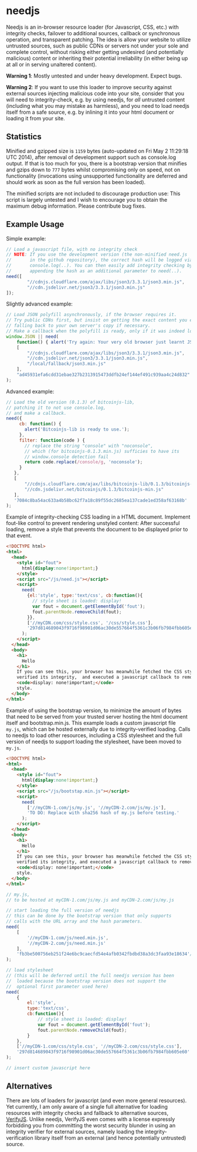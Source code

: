 needjs
======

Needjs is an in-browser resource loader (for Javascript, CSS, etc.)
with integrity checks, failover to additional sources, callback or
synchronous operation, and transparent patching. The idea is allow
your website to utilize untrusted sources, such as public CDNs or
servers not under your sole and complete control, without risking
either getting undesired (and potentially malicious) content or
inheriting their potential irreliability (in either being up at all or
in serving unaltered content).

<b>Warning 1</b>: Mostly untested and under heavy development. Expect
bugs.

<b>Warning 2</b>: If you want to use this loader to improve security
against external sources injecting malicious code into your site,
consider that you will need to integrity-check, e.g. by using needjs,
for _all_ untrusted content (including what you may mistake as
harmless), and you need to load needjs itself from a safe
source, e.g. by inlining it into your html document or loading it from
your site.

Statistics
----------

Minified and gzipped size is `1159` bytes (auto-updated on Fri May  2 11:29:18 UTC 2014), after removal of development support such as console.log output. If that is too much for you, there is a bootstrap version that minifies and gzips down to `777` bytes whilst compromising only on speed, not on functionality (invocations using unsupported functionality are deferred and should work as soon as the full version has been loaded).

The minified scripts are not included to discourage production use:
This script is largely untested and I wish to encourage you to obtain
the maximum debug information. Please contribute bug fixes.

Example Usage
-----

Simple example:
```javascript
// Load a javascript file, with no integrity check
// NOTE: If you use the development version (the non-minified need.js
//       in the github repository), the correct hash will be logged via
//       console.log(..). You can then easily add integrity checking by
//       appending the hash as an additional parameter to need(..).
need([
        "//cdnjs.cloudflare.com/ajax/libs/json3/3.3.1/json3.min.js",
        "//cdn.jsdelivr.net/json3/3.3.1/json3.min.js"
]);
```

Slightly advanced example:
```javascript
// Load JSON polyfill asynchronously, if the browser requires it.
// Try public CDNs first, but insist on getting the exact content you expect,
// falling back to your own server's copy if necessary.
// Make a callback when the polyfill is ready, only if it was indeed loaded.
window.JSON || need(
    function() { alert('Try again: Your very old browser just learnt JSON.') },
    [
        "//cdnjs.cloudflare.com/ajax/libs/json3/3.3.1/json3.min.js",
        "//cdn.jsdelivr.net/json3/3.3.1/json3.min.js",
        "/local/fallback/json3.min.js"
    ],
    "ad45931efa6cdd31ebae327b2313915473ddfb24ef144ef491c939aa4c24d832"
);
```

Advanced example:
```javascript
// Load the old version (0.1.3) of bitcoinjs-lib, 
// patching it to not use console.log,
// and make a callback.
need({
     cb: function() { 
       alert('Bitcoinjs-lib is ready to use.'); 
     },
     filter: function(code ) {
       // replace the string "console" with "noconsole",
       // which (for bitcoinjs-0.1.3.min.js) sufficies to have its
       // window.console detection fail
       return code.replace(/console/g, 'noconsole');
     }
   },
   [
       "//cdnjs.cloudflare.com/ajax/libs/bitcoinjs-lib/0.1.3/bitcoinjs-min.js",
       "//cdn.jsdelivr.net/bitcoinjs/0.1.3/bitcoinjs-min.js"
   ],
   '7084c8ba54ac633a4b58bc62f7a18c89f55dc2685ea137cade1ed358af63168b'
);
```

Example of integrity-checking CSS loading in a HTML document. Implement fout-like control to prevent rendering unstyled content: After successful loading, remove a style that prevents the document to be displayed prior to that event.
```html
<!DOCTYPE html>
<html>
  <head>
    <style id="fout">
      html{display:none!important;}
    </style>
    <script src="/js/need.js"></script>
    <script>
      need(
        {el:'style', type:'text/css', cb:function(){
          // style sheet is loaded: display!
          var fout = document.getElementById('fout');
          fout.parentNode.removeChild(fout);
        }},
        ['//myCDN.com/css/style.css', '/css/style.css'],
        '297d814689043f9716f98901d06ac30de557664f5361c3b06fb7984fbb605e60'
      );
    </script>
  </head>
  <body>
    <h1>
      Hello
    </h1>
    If you can see this, your browser has meanwhile fetched the CSS stylesheet,
    verified its integrity,  and executed a javascript callback to remove a
    <code>display: none!important;</code>
    style.
  </body>
</html>
```

Example of using the bootstrap version, to minimize the amount of
bytes that need to be served from your trusted server hosting the html
document itself and bootstrap.min.js. This example loads a custom
javascript file `my.js`, which can be hosted externally due to
integrity-verified loading. Calls to needjs to load other resources,
including a CSS stylesheet and the full version of needjs to support
loading the stylesheet, have been moved to `my.js`.
```html
<!DOCTYPE html>
<html>
  <head>
    <style id="fout">
      html{display:none!important;}
    </style>
    <script src="/js/bootstap.min.js"></script>
    <script>
      need(
        ['//myCDN-1.com/js/my.js', '//myCDN-2.com/js/my.js'],
        'TO DO: Replace with sha256 hash of my.js before testing.'
      );
    </script>
  </head>
  <body>
    <h1>
      Hello
    </h1>
    If you can see this, your browser has meanwhile fetched the CSS stylesheet,
    verified its integrity, and executed a javascript callback to remove a
    <code>display: none!important;</code>
    style.
  </body>
</html>
```

```javascript
// my.js,
// to be hosted at myCDN-1.com/js/my.js and myCDN-2.com/js/my.js

// start loading the full version of needjs
// this can be done by the bootstrap version that only supports
// calls with the URL array and the hash parameters.
need(
    [
        '//myCDN-1.com/js/need.min.js',
        '//myCDN-2.com/js/need.min.js'
    ],
    'fb3be500756eb251f24e6bc9caecfd54e4afb0342fbdbd38a3dc3faa93e18634'// SHA256 of need.min.js
);

// load stylesheet
// (this will be deferred until the full needjs version has been 
//  loaded because the bootstrap version does not support the
//  optional first parameter used here)
need(
    {
        el:'style', 
        type:'text/css', 
        cb:function(){
            // style sheet is loaded: display!
            var fout = document.getElementById('fout');
            fout.parentNode.removeChild(fout);
        }
    },
    ['//myCDN-1.com/css/style.css', '//myCDN-2.com/css/style.css'],
    '297d814689043f9716f98901d06ac30de557664f5361c3b06fb7984fbb605e60'
);

// insert custom javascript here
```

Alternatives
------------

There are lots of loaders for javascript (and even more general
resources).  Yet currently, I am only aware of a single full
alternative for loading resources with integrity checks and fallback
to alternative sources,
[VerifyJS](https://github.com/ryancdotorg/VerifyJS). Unlike needjs,
VerifyJS even comes with a license expressly forbidding you from
committing the worst security blunder in using an integrity verifier
for external sources, namely loading the integrity-verification
library itself from an external (and hence potentially untrusted)
source.
